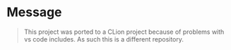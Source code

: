 # Message

> This project was ported to a CLion project because of problems with 
> vs code includes. As such this is a different repository.